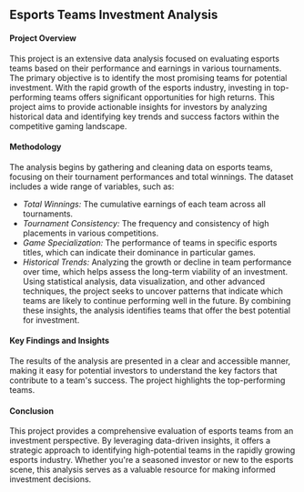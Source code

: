 ## Esports Teams Investment Analysis
#### Project Overview
This project is an extensive data analysis focused on evaluating esports teams based on their performance and earnings in various tournaments. The primary objective is to identify the most promising teams for potential investment. With the rapid growth of the esports industry, investing in top-performing teams offers significant opportunities for high returns. This project aims to provide actionable insights for investors by analyzing historical data and identifying key trends and success factors within the competitive gaming landscape.

#### Methodology
The analysis begins by gathering and cleaning data on esports teams, focusing on their tournament performances and total winnings. The dataset includes a wide range of variables, such as:

- *Total Winnings:* The cumulative earnings of each team across all tournaments.
- *Tournament Consistency:* The frequency and consistency of high placements in various competitions.
- *Game Specialization:* The performance of teams in specific esports titles, which can indicate their dominance in particular games.
- *Historical Trends:* Analyzing the growth or decline in team performance over time, which helps assess the long-term viability of an investment.
Using statistical analysis, data visualization, and other advanced techniques, the project seeks to uncover patterns that indicate which teams are likely to continue performing well in the future. By combining these insights, the analysis identifies teams that offer the best potential for investment.

#### Key Findings and Insights
The results of the analysis are presented in a clear and accessible manner, making it easy for potential investors to understand the key factors that contribute to a team's success. The project highlights the top-performing teams.

#### Conclusion
This project provides a comprehensive evaluation of esports teams from an investment perspective. By leveraging data-driven insights, it offers a strategic approach to identifying high-potential teams in the rapidly growing esports industry. Whether you're a seasoned investor or new to the esports scene, this analysis serves as a valuable resource for making informed investment decisions.


